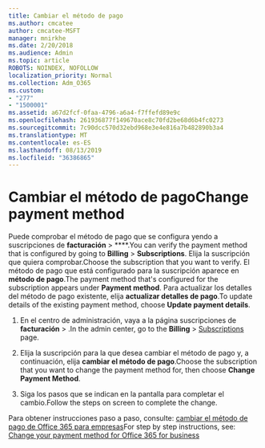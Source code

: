 ```yaml
---
title: Cambiar el método de pago
ms.author: cmcatee
author: cmcatee-MSFT
manager: mnirkhe
ms.date: 2/20/2018
ms.audience: Admin
ms.topic: article
ROBOTS: NOINDEX, NOFOLLOW
localization_priority: Normal
ms.collection: Adm_O365
ms.custom:
- "277"
- "1500001"
ms.assetid: a67d2fcf-0faa-4796-a6a4-f7ffefd89e9c
ms.openlocfilehash: 261936877f149670ace8c70fd2be68d6b4fc0273
ms.sourcegitcommit: 7c90dcc570d32ebd968e3e4e816a7b482890b3a4
ms.translationtype: MT
ms.contentlocale: es-ES
ms.lasthandoff: 08/13/2019
ms.locfileid: "36386865"
---
```

# <a name="change-payment-method"></a><span data-ttu-id="85ea8-102">Cambiar el método de pago</span><span class="sxs-lookup"><span data-stu-id="85ea8-102">Change payment method</span></span>

<span data-ttu-id="85ea8-103">Puede comprobar el método de pago que se configura yendo a suscripciones de **facturación** \> \*\*\*\*.</span><span class="sxs-lookup"><span data-stu-id="85ea8-103">You can verify the payment method that is configured by going to **Billing** \> **Subscriptions**.</span></span> <span data-ttu-id="85ea8-104">Elija la suscripción que quiera comprobar.</span><span class="sxs-lookup"><span data-stu-id="85ea8-104">Choose the subscription that you want to verify.</span></span> <span data-ttu-id="85ea8-105">El método de pago que está configurado para la suscripción aparece en **método de pago**.</span><span class="sxs-lookup"><span data-stu-id="85ea8-105">The payment method that's configured for the subscription appears under **Payment method**.</span></span> <span data-ttu-id="85ea8-106">Para actualizar los detalles del método de pago existente, elija **actualizar detalles de pago**.</span><span class="sxs-lookup"><span data-stu-id="85ea8-106">To update details of the existing payment method, choose **Update payment details**.</span></span>
  
1. <span data-ttu-id="85ea8-107">En el centro de administración, vaya a la página suscripciones de **facturación** \> [](https://go.microsoft.com/fwlink/p/?linkid=842054) .</span><span class="sxs-lookup"><span data-stu-id="85ea8-107">In the admin center, go to the **Billing** \> [Subscriptions](https://go.microsoft.com/fwlink/p/?linkid=842054) page.</span></span>

2. <span data-ttu-id="85ea8-108">Elija la suscripción para la que desea cambiar el método de pago y, a continuación, elija **cambiar el método de pago**.</span><span class="sxs-lookup"><span data-stu-id="85ea8-108">Choose the subscription that you want to change the payment method for, then choose **Change Payment Method**.</span></span>

3. <span data-ttu-id="85ea8-109">Siga los pasos que se indican en la pantalla para completar el cambio.</span><span class="sxs-lookup"><span data-stu-id="85ea8-109">Follow the steps on screen to complete the change.</span></span>

<span data-ttu-id="85ea8-110">Para obtener instrucciones paso a paso, consulte: [cambiar el método de pago de Office 365 para empresas](https://docs.microsoft.com/en-us/office365/admin/subscriptions-and-billing/change-payment-method)</span><span class="sxs-lookup"><span data-stu-id="85ea8-110">For step by step instructions, see: [Change your payment method for Office 365 for business](https://docs.microsoft.com/en-us/office365/admin/subscriptions-and-billing/change-payment-method)</span></span>